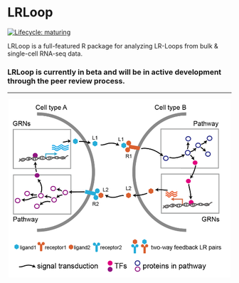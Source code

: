 # LRLoop
 [![Lifecycle: maturing](https://img.shields.io/badge/lifecycle-maturing-blue.svg)](https://www.tidyverse.org/lifecycle/#maturing)

LRLoop is a full-featured R package for analyzing LR-Loops from bulk & single-cell RNA-seq data.

### LRLoop is currently in beta and will be in active development through the peer review process.

<hr>

<div  align="center">
<img src="Figures/LRLoops1.png" width = "500" height = "400" alt="LRLoops" align=center />
</div>





